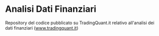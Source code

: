 
# Analisi Dati Finanziari

Repository del codice pubblicato su TradingQuant.it relativo all'analisi dei dati finanziari (www.tradingquant.it)
